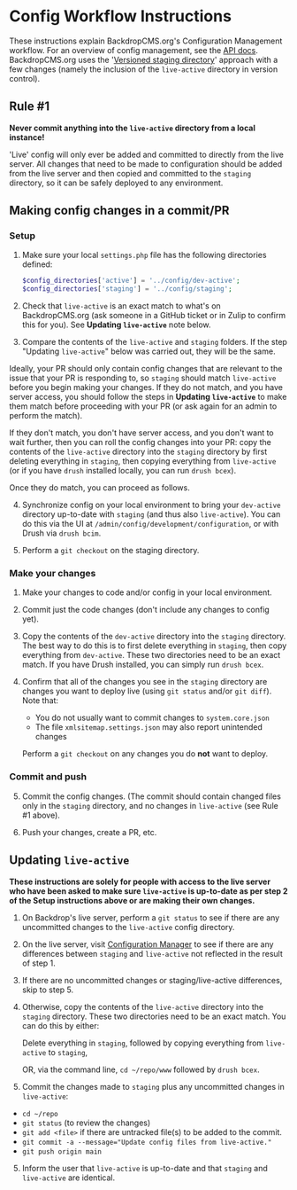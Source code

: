 # Config Workflow Instructions

These instructions explain BackdropCMS.org's Configuration Management workflow.
For an overview of config management, see the
[API docs](https://api.backdropcms.org/documentation/working-configuration).
BackdropCMS.org uses the
'[Versioned staging directory](https://api.backdropcms.org/documentation/versioned-staging-directory)'
approach with a few changes (namely the inclusion of the `live-active` directory
in version control).

## Rule #1

**Never commit anything into the `live-active` directory from a local instance!**

'Live' config will only ever be added and committed to directly from the live
server. All changes that need to be made to configuration should be added from
the live server and then copied and committed to the `staging` directory, so it can be
safely deployed to any environment.

## Making config changes in a commit/PR

### Setup

1. Make sure your local `settings.php` file has the following directories
   defined:

   ```php
   $config_directories['active'] = '../config/dev-active';
   $config_directories['staging'] = '../config/staging';
   ```

2. Check that `live-active` is an exact match to what's on BackdropCMS.org (ask
   someone in a GitHub ticket or in Zulip to confirm this for you). See
   **Updating `live-active`** note below.

3. Compare the contents of the `live-active` and `staging` folders. If the step
  "Updating `live-active`" below was carried out, they will be the same.
  
Ideally, your PR should only contain config changes that are relevant to the issue that your PR is responding to, so `staging` should match `live-active` before you begin making your changes. If they do not match, and you have server access, you should follow the steps in **Updating `live-active`** to make them match before proceeding with your PR (or ask again for an admin to perform the match).

If they don't match, you don't have server access, and you don't want to wait further, then you can roll the config changes into your PR: copy the contents of the `live-active` directory into the `staging` directory by first deleting everything in `staging`, then copying everything from `live-active` (or if you have `drush` installed locally, you can run `drush bcex`). 

Once they do match, you can proceed as follows.

4. Synchronize config on your local environment to bring your `dev-active`
   directory up-to-date with `staging` (and thus also `live-active`). You can do
   this via the UI at `/admin/config/development/configuration`, or with Drush
   via `drush bcim`.

5. Perform a `git checkout` on the staging directory.

### Make your changes

1. Make your changes to code and/or config in your local environment.

2. Commit just the code changes (don't include any changes to config yet).

3. Copy the contents of the `dev-active` directory into the `staging` directory.
   The best way to do this is to first delete everything in `staging`, then copy
   everything from `dev-active`. These two directories need to be an exact
   match. If you have Drush installed, you can simply run `drush bcex`.

4. Confirm that all of the changes you see in the `staging` directory are
   changes you want to deploy live (using `git status` and/or `git diff`). Note
   that:

   - You do not usually want to commit changes to `system.core.json`
   - The file `xmlsitemap.settings.json` may also report unintended changes

   Perform a `git checkout` on any changes you do **not** want to deploy.

### Commit and push

5. Commit the config changes. (The commit should contain changed files only in the
  `staging` directory, and no changes in `live-active` (see Rule #1 above).

6. Push your changes, create a PR, etc.

## Updating `live-active`

**These instructions are solely for people with access to the live server who
have been asked to make sure `live-active` is up-to-date as per step 2 of the
Setup instructions above or are making their own changes.**

1. On Backdrop's live server, perform a `git status` to see if there are any
   uncommitted changes to the `live-active` config directory.

2. On the live server, visit [Configuration Manager](https://backdropcms.org/admin/config/development/configuration) to
  see if there are any differences between `staging` and `live-active` not
  reflected in the result of step 1.

2. If there are no uncommitted changes or staging/live-active differences, skip
  to step 5.

3. Otherwise, copy the contents of the `live-active` directory into the `staging`
   directory. These two directories need to be an exact match. You can do this by either:
   
   Delete everything in `staging`, followed by copying everything from `live-active` to `staging`,

   OR, via the command line, `cd ~/repo/www` followed by `drush bcex`.

4. Commit the changes made to `staging` plus any uncommitted changes in `live-active`:
  * `cd ~/repo`
  * `git status` (to review the changes)
  * `git add <file>` if there are untracked file(s) to be added to the commit.
  * `git commit -a --message="Update config files from live-active."`
  * `git push origin main`


5. Inform the user that `live-active` is up-to-date and that `staging` and `live-active` are identical.


